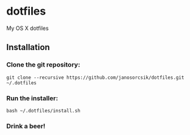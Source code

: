 # dotfiles
My OS X dotfiles

## Installation

### Clone the git repository:
`git clone --recursive https://github.com/janosorcsik/dotfiles.git ~/.dotfiles`

### Run the installer:
`bash ~/.dotfiles/install.sh`

### Drink a beer!
